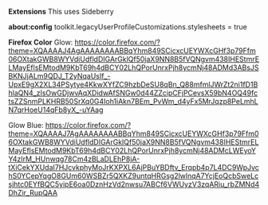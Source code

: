 **Extensions**
This uses Sideberry

**about:config**
toolkit.legacyUserProfileCustomizations.stylesheets = true

**Firefox Color**
Glow: https://color.firefox.com/?theme=XQAAAAJ4AgAAAAAAAABBqYhm849SCicxcUEYWXcGHf3p79Ffm06OXtakGWB8WYVdiUdfldDIGArGklQf50jaX9NN8B5fVQNgvm438IHEStmrELMayEflsEMtodM9KbT69h4dBCY02LhQPorUnrxPjh8ycmNj48ADMd3ABsJSBKNJjALm9QDJ_T2yNqaUsIf_-UpxE9gX2XL34PSytye4KkwXYfZC9hzbDeSU8qBn_Q88mfmlJWrZt2ni1fD1BhlaQN4_zIsOwGDjwvAqXDidwAfSNGw0d44ZZcipCFjPCevsX59bN4OQ49fctsZZSnmPLKHRB50SrXq0G4Ioh1iAkn7BEm_PvWm_d4yFx5MrJqzp8PeLmhLN7qrHoeU14qFb8yX_-uYAag

Glow Blue: https://color.firefox.com/?theme=XQAAAAJ7AgAAAAAAAABBqYhm849SCicxcUEYWXcGHf3p79Ffm06OXtakGWB8WYVdiUdfldDIGArGklQf50jaX9NN8B5fVQNgvm438IHEStmrELMayEflsEMtodM9KbT69h4dBCY02LhQPorUnrxPjh8ycmNj48ADMcLWEyoYY4zIrM_HUnwqg78Cm4zBLaDLEhP8jA-tXiCekYXUdaI7HJcvkphyMoJrKXPXL6AjPBuYBDftv_Erqpb4p7L4DC9WpJvchS0YCepYqgO8GUm60WSBZr5QXKZ9untqHRGsg2lwlnqA7YcjEoQcbSweLcsjhtc0EYfBQC5yipE6oa0DznHzVd2nwsu7ABCf6VWUyzV3zqARiu_rbZMNd4DhZir_RupQAA

